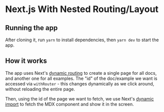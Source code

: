 # Next.js With Nested Routing/Layout

## Running the app

After cloning it, run `yarn` to install dependencies, then `yarn dev` to start the app.

## How it works

The app uses Next's [dynamic routing](https://github.com/zeit/next.js#dynamic-routing) to create a single page for all docs, and another one for all examples. The "id" of the doc/example we want is accessed via `withRouter` - this changes dynamically as we click around, without reloading the entire page.

Then, using the id of the page we want to fetch, we use Next's [dynamic import](https://github.com/zeit/next.js#dynamic-import) to fetch the MDX component and show it in the screen.
